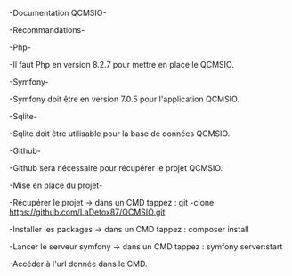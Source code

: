 -Documentation QCMSIO-

-Recommandations-

  -Php-
  
  -Il faut Php en version 8.2.7 pour mettre en place le QCMSIO.

  -Symfony-
  
  -Symfony doit être en version 7.0.5 pour l'application QCMSIO.

  -Sqlite-
  
  -Sqlite doit être utilisable pour la base de données QCMSIO.

  -Github-
  
  -Github sera nécessaire pour récupérer le projet QCMSIO.
  

-Mise en place du projet-

  -Récupérer le projet -> dans un CMD tappez : git -clone https://github.com/LaDetox87/QCMSIO.git
  
  -Installer les packages -> dans un CMD tappez : composer install
  
  -Lancer le serveur symfony -> dans un CMD tappez : symfony server:start
  
  -Accéder à l'url donnée dans le CMD.
